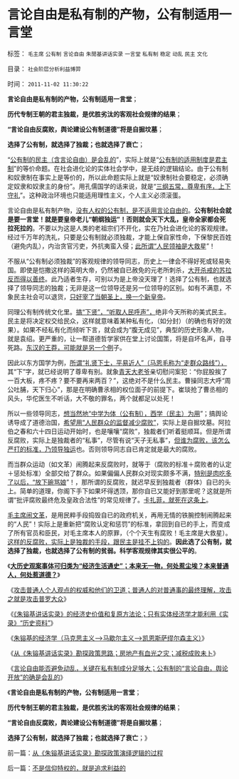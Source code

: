 # 言论自由是私有制的产物，公有制适用一言堂

标签： `毛主席` `公有制` `言论自由` `朱閒基讲话实录` `一言堂` `私有制` `稳定` `动乱` `民主` `文化` 

目录： `社会阶层分析利益博羿`

时间： `2011-11-02 11:30:22`

**言论自由是私有制的产物，公有制适用一言堂**；

**历代专制王朝的君主独裁，是优胜劣汰的客观社会规律的结果**；

**“言论自由反腐败，舆论建设公有制道德”将是自掘坟墓**；

**选择了公有制，就选择了独裁；也就选择了衰亡**；

“[公有制的民主（含言论自由）是会乱的](../../../2010/5/14/传染性精神病看“民主”确实会乱的.md)”，实际上就是“[公有制的适用制度是君主制](../../../2010/8/17/民主未必进步;；“君权私有”是公有制的必然.md)”的等价命题。在社会进化论的实体社会学中，是无歧的逻辑结论。由于公有制和奴隶制在事实上是等价的，所以此命题实际上就是“奴隶制社会要稳定，必须确定奴隶和奴隶主的身份”。用孔儒国学的话来说，就是“[三纲五常，尊卑有序，上下守礼](../../../2009/3/21/三纲五常儒家理教之国学精华的科学实用性.md)”。这种政治环境也只能适用理性主义，个人主义必须滚蛋。

言论自由是私有制产物，[没有人权的公有制，是不适用言论自由的](../../../2009/11/9/天赋人权，还是天赋发言权.md)。**公有制社会就是要一言堂！就是要皇帝老儿“朝纲独运”！否则就会天下大乱，皇帝全家都会死拉死拉的**。不要以为这是人类的老祖宗们不开化，实在乃社会进化论的客观规律。经过千万年的洗礼，只要是公有制就必须独裁，才能上保自家性命，下保黎民百姓（避免内乱），内治贪官污吏，外抗夷蛮入侵；[此所谓“人民领袖是大救星](http://blog.sina.com.cn/u/5563a64d0100igzb)”！

不服从“公有制必须独裁”的客观规律的领导同志，历史上一律会不得好死或轻易失国。即使是恺撒这样的英明大帝，仍然被自已赦免的元老所刺杀，[大开杀戒的苏拉反而得以善终](../../../2009/8/5/罗马独裁官科尔涅尼乌斯.苏拉和他的近卫军.md)。此乃适者生存，可别以为是上帝没天理了！选择了公有制，也就选择了领导同志的独裁；无非是这一位领导还是另一位领导的区别。如有不满意，不象民主社会可以退货，[只好宰了当朝圣上，换一个新皇帝](../../../2010/11/5/风萧萧兮台伯寒，老头当皇帝兮不复返.md)。

同理公有制传统文化里。[搞“下贤”，“听取人民呼声”，](../../../2009/3/15/人性本私！老百姓能否问两会“我的利益在那里”？.md)绝非今天所称的美式民主。民主是将决定权交给民众，这样就意味着某种私有化，（如分封）（的确也有好的效果）。如果不经私有化而倾听下言，就会成为“腹无成见”，典型的历史形象人物，就是袁绍。更严重的，让一帮道德哲学家供在堂上讨论国策，将是自坏名声，自寻死路。[东汉的王莽，可能就是另一个例](../../../2009/2/11/好心可能办坏事：西汉和王莽朝的经济危机.md)子。

因此以东方国学为例，[所谓“礼贤下士，平易近人”（马恩毛称为“走群众路线”），](../../../2009/6/26/精通马列和国学儒教才能扔掉这个主子吗？.md)其“下”字，就已经说明了尊卑有别。就象[青天大老爷](../../../2011/1/26/君权神授“向弱者倾斜”和绝对的弱者.md)亲切慰问案犯：“你屁股挨了一百大板，疼不疼？要不要再来两百？”，这绝对不是什么民主。曹操同志大呼“周公吐脯，天下归心”，那是在明确曹氶相的权位面子的前提下。崔琰抢了曹丞相的风头，华佗医生不听话，大不敬的罪名，两个就都足以处死！

所以一些领导同志，[想当然地“中学为体（公有制），西学（民主）为用](../../../2010/6/24/中国哲学家泛滥成灾的原因.md)”；搞舆论诱导成了道德治国，[希望用“人民群众的监督减少腐败”](../../../2010/2/26/行政是社会的成本，而腐败是行政的成本.md)，实际上是自掘坟墓。阿拉伯之春和六十四日运动开始时，也是嚷嚷“腐败”，独裁者们听着挺顺耳。但是所谓反腐败，实际上是独裁者的“私事”，尽管有说“天子无私事”，[但谁为腐败，该怎么严打的标准，乃领导独运](../../../2010/6/10/支持广州等地政府依法打黑.md)也。否则领导同志自已肯定就是最大的腐败。

而当群众运动（如文革）闹腾起来反腐败时，就等于（腐败的标准＋腐败者的认定＋惩处标准）全部交给了群众。如果偏偏人民群众对现实颇多不满，[特别是肉吃多了以后，“放下碗骂娘](../../../2009/11/8/“吃饱饭就骂娘”是人类第二个次级需求.md)”！，那所谓的反腐败，就迟早反到独裁者（群体）自已的头上。简单的道理，你阁下手下如果坏得透顶，那你自已又能好到那里呢？这就是所谓“批评腐败最终危及皇政合法性”的常见规律了。[卡扎菲，就死在这条上](../../../2011/10/30/脱离私有制的“民主”将毁于民粹冲击波.md)。

[毛主席闹文革](../../../2010/6/1/文革之祸不在于扣帽子;有人的地方就有帽子.md)，是用民粹手段捣毁自已的政府机关，再用无情的铁腕控制闹腾起来的“人民”！实际上是重新把“腐败认定和惩罚”的标准，拿回到自已的手上，而变成了所有官员和臣民，对毛主席本人的原罪，（个个天生有腐败！毛主席是大救星）。[这样的反腐败，实际上是独裁的手段，跟民主是挂不上钩的](../../../2009/7/3/看看毛主席是怎样发动文革反腐的.md)。**因此选了公有制，就选择了独裁，也就选择了公有制的贫弱。科学客观规律其实很公平的**。

《[**大历史观案事体可归类为“经济生活通史”；本来无一物，何处惹尘埃？本来普通人，何处惹道德？**](../../../2011/11/1/本来普通人，何处惹道德？.md)》

《[攻击普通人个人观点的权威和他们的卫道；普通人的对普通事的最终理解，攻击之就是攻击普罗大众](../../../2011/11/1/攻击个人观点的权威和他们的卫道.md)》

《[《朱镕基讲话实录》的经济史价值和复原方法论；只有实体经济学才能利用《实录》“历史资料”](../../../2011/11/1/《朱镕基讲话实录》的经济史价值和方法论.md)》

《[朱镕基的经济学（马克思主义——>马歇尔主义——>凯恩斯萨缪尔森主义）](http://blog.sina.com.cn/s/blog_5563a64d0102duum.html)》

《[从《朱镕基讲话实录》勘探政策思路；房地产有血光之灾；减税成败未卜](../../../2011/11/1/从《朱镕基讲话实录》勘探政策演绎逻辑的过程.md)》

《[言论自由能否避免动乱，关键在私有制成分足够大；公有制的“言论自由，舆论开放”的确是会乱的](http://blog.sina.com.cn/s/blog_5563a64d0102duv9.html)》

《**言论自由是私有制的产物，公有制适用一言堂**；

**历代专制王朝的君主独裁，是优胜劣汰的客观社会规律的结果**；

**“言论自由反腐败，舆论建设公有制道德”将是自掘坟墓**；

**选择了公有制，就选择了独裁；也就选择了衰亡**；》



前一篇：[从《朱镕基讲话实录》勘探政策演绎逻辑的过程](../../../2011/11/1/从《朱镕基讲话实录》勘探政策演绎逻辑的过程.md)

后一篇：[不是信仰特权的，就是追求利益的](../../../2011/11/2/不是信仰特权的，就是追求利益的.md)
